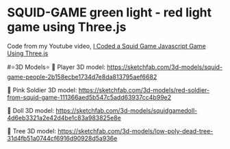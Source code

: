 # SQUID-GAME green light - red light game using Three.js
Code from my Youtube video, [I Coded a Squid Game Javascript Game Using Three.js](https://www.youtube.com/watch?v=s1e1sI4Zz3k)

#⭐️3D Models⭐️
🔗 Player 3D model: https://sketchfab.com/3d-models/squid-game-people-2b158ecbe1734d7e8da813795aef6682

🔗 Pink Soldier 3D model: https://sketchfab.com/3d-models/red-soldier-from-squid-game-111366aed5b547c5add63937cc4b99e2

🔗 Doll 3D model: https://sketchfab.com/3d-models/squidgamedoll-4d6eb3321a2e42d4be1c83a983825e8e

🔗 Tree 3D model: https://sketchfab.com/3d-models/low-poly-dead-tree-31d4fb51a0744cf6916d90928d5a936e
